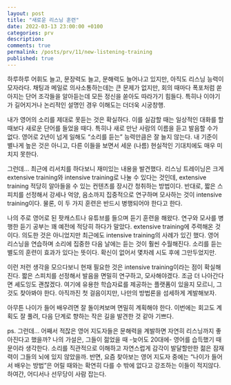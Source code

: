 ```yaml
---
layout: post
title: "새로운 리스닝 훈련"
date: 2022-03-13 23:00:00 +0100
categories: prv
description: 
comments: true
permalink: /posts/prv/11/new-listening-training
published: true
---
```


하루하루 어휘도 늘고, 문장력도 늘고, 문해력도 늘어나고 있지만, 아직도 리스닝 능력이 모자라다. 채팅과 메일로 의사소통하는데는 큰 문제가 없지만, 회의 때마다 폭포처럼 쏟아지는 단어 조각들을 알아듣는데 모든 정신을 쏟아도 따라가기 힘들다. 특히나 이야기가 길어지거나 논리적인 설명인 경우 이해도는 더더욱 시궁창행.

내가 영어의 소리를 제대로 못듣는 것은 확실하다. 이를 실감할 때는 일상적인 대화를 할 때보다 새로운 단어를 들었을 때다. 특히나 새로 만난 사람의 이름을 듣고 발음할 수가 없다. 영어로 2년이 넘게 일해도 “소리를 듣는” 능력만큼은 잘 늘지 않는다. 내 기준이 별나게 높은 것은 아니고, 다른 이들을 보면서 세운 (나름) 현실적인 기대치에도 매우 미치지 못한다.

그런데… 최근에 리서치를 하다보니 재미있는 내용을 발견했다. 리스닝 트레이닝은 크게 extensive training와 intensive training로 나눌 수 있다는 것인데, extensive training 적당히 알아들을 수 있는 컨텐츠를 장시간 청취하는 방법이다. 반대로, 짧은 스피치를 선정해서 강세나 억양, 음소까지 집중적으로 연구하며 모사하는 것이 intensive training이다. 물론, 이 두 가지 훈련은 반드시 병행되어야 한다고 한다.

나의 주로 영어로 된 팟캐스트나 유튜브를 들으며 듣기 훈련을 해왔다. 연구와 모사를 병행한 듣기 공부는 꽤 예전에 적당히 하다가 말았다. extensive training에 주력해온 것이다. 의도한 것은 아니었지만 최근에도 intensive training의 사례가 있긴 했다. 영어 리스닝을 연습하며 소리에 집중한 다음 날에는 듣는 것이 훨씬 수월해진다. 소리를 듣는 별도의 훈련이 효과가 있다는 뜻이다. 확신이 없어서 몇차례 시도 후에 그만두었지만.

이런 저런 생각을 모으다보니 현재 필요한 것은 intensive training이라는 점이 확실해진다. 짧은 스피치를 선정해서 발음을 면밀히 연구하고, 모사해야겠다. 조금 더 나아간다면 셰도잉도 괜찮겠다. 여기에 유용한 학습자료를 제공하는 플랫폼이 있을지 모르니, 그것도 찾아봐야 한다. 아직까진 첫 걸음이지만, 나만의 방법론을 섬세하게 계발해보자.

아무튼 나이가 들어 배우려면 잘 돌이켜보며 면밀히 계획해야 한다. 이번에는 회고도 계획도 잘 풀려, 다음 단계로 향하는 작은 길을 발견한 것 같아 기쁘다.

ps. 그런데… 어째서 적잖은 영어 지도자들은 문해력을 계발하면 자연히 리스닝까지 좋아진다고 했을까? 나의 가설은, 그들이 젊었을 때 -늦어도 20대에- 영어를 습득했기 때문이라 생각한다. 소리를 직관적으로 이해하고 자연스럽게 감각이 발달할만한 젊은 잠재력이 그들의 뇌에 있지 않았을까. 반면, 요즘 찾아보는 영어 지도자 중에는 “나이가 들어서 배우는 방법”은 어릴 때와는 확연히 다를 수 밖에 없다고 강조하는 이들이 적지않다. 하여간, 어디서나 선무당이 사람 잡는다.
